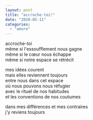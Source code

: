 ```yaml
---
layout: post
title: "accroche-toi!"
date: "2020-05-11"
categories:
  - "amore"
---
```


accroche-toi  
même si l'essoufflement nous gagne  
même si le cœur nous échappe  
même si notre espace se rétrécit

mes idées courent  
mais elles reviennent toujours  
entre nous
dans cet espace  
où nous pouvons nous réfugier  
avec le rituel de nos habitudes  
et les conventions de nos coutumes

dans mes différences et mes contraires  
j'y reviens toujours
